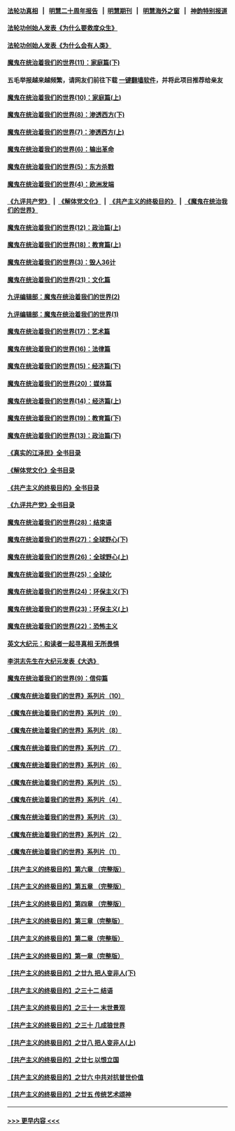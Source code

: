 #### [法轮功真相](https://github.com/gfw-breaker/truth/blob/master/README.md?t=0) &nbsp;&nbsp;|&nbsp;&nbsp; [明慧二十周年报告](https://github.com/gfw-breaker/mh-reports/blob/master/README.md?t=0) &nbsp;&nbsp;|&nbsp;&nbsp;[明慧期刊](https://github.com/gfw-breaker/mh-qikan) &nbsp;&nbsp;|&nbsp;&nbsp; [明慧海外之窗](https://github.com/gfw-breaker/mh-news/blob/master/README.md?t=0) &nbsp;&nbsp;|&nbsp;&nbsp; [神韵特别报道](https://github.com/gfw-breaker/mh-news/blob/master/shenyun.md?t=0)
#### [法轮功创始人发表《为什么要救度众生》](../pages/nsc422/n13975246.md?t=06071543) 
#### [法轮功创始人发表《为什么会有人类》](../pages/nsc422/n13912117.md?t=06071543) 
#### [魔鬼在统治着我们的世界(11)：家庭篇(下)](../pages/nsc422/n10440961.md?t=06071543) 
#### 五毛举报越来越频繁，请网友们前往下载 [一键翻墙软件](https://github.com/gfw-breaker/ssr-accounts)，并将此项目推荐给亲友
#### [魔鬼在统治着我们的世界(10)：家庭篇(上)](../pages/nsc422/n10435448.md?t=06071543) 
#### [魔鬼在统治着我们的世界(8)：渗透西方(下)](../pages/nsc422/n10429603.md?t=06071543) 
#### [魔鬼在统治着我们的世界(7)：渗透西方(上)](../pages/nsc422/n10426013.md?t=06071543) 
#### [魔鬼在统治着我们的世界(6)：输出革命](../pages/nsc422/n10421536.md?t=06071543) 
#### [魔鬼在统治着我们的世界(5)：东方杀戮](../pages/nsc422/n10417707.md?t=06071543) 
#### [魔鬼在统治着我们的世界(4)：欧洲发端](../pages/nsc422/n10414890.md?t=06071543) 
#### [《九评共产党》](https://github.com/begood0513/9ping.md/blob/master/README.md) &nbsp;|&nbsp; [《解体党文化》](../../../../jtdwh.md/blob/master/README.md)  &nbsp;|&nbsp; [《共产主义的终极目的》](../../../../gczydzjmd.md/blob/master/README.md) &nbsp;|&nbsp; [《魔鬼在统治我们的世界》](../../../../mgztzwmdsj.md/blob/master/README.md) 
#### [魔鬼在统治着我们的世界(12)：政治篇(上)](../pages/nsc422/n10444576.md?t=06071543) 
#### [魔鬼在统治着我们的世界(18)：教育篇(上)](../pages/nsc422/n10526970.md?t=06071543) 
#### [魔鬼在统治着我们的世界(3)：毁人36计](../pages/nsc422/n10411583.md?t=06071543) 
#### [魔鬼在统治着我们的世界(21)：文化篇](../pages/nsc422/n10597706.md?t=06071543) 
#### [九评编辑部：魔鬼在统治着我们的世界(2)](../pages/nsc422/n10410036.md?t=06071543) 
#### [九评编辑部：魔鬼在统治着我们的世界(1)](../pages/nsc422/n10406825.md?t=06071543) 
#### [魔鬼在统治着我们的世界(17)：艺术篇](../pages/nsc422/n10499093.md?t=06071543) 
#### [魔鬼在统治着我们的世界(16)：法律篇](../pages/nsc422/n10485969.md?t=06071543) 
#### [魔鬼在统治着我们的世界(15)：经济篇(下)](../pages/nsc422/n10469975.md?t=06071543) 
#### [魔鬼在统治着我们的世界(20)：媒体篇](../pages/nsc422/n10586579.md?t=06071543) 
#### [魔鬼在统治着我们的世界(14)：经济篇(上)](../pages/nsc422/n10457370.md?t=06071543) 
#### [魔鬼在统治着我们的世界(19)：教育篇(下)](../pages/nsc422/n10564808.md?t=06071543) 
#### [魔鬼在统治着我们的世界(13)：政治篇(下)](../pages/nsc422/n10448270.md?t=06071543) 
#### [《真实的江泽民》全书目录](../pages/nsc422/n13721399.md?t=06071543) 
#### [《解体党文化》全书目录](../pages/nsc422/n13721157.md?t=06071543) 
#### [《共产主义的终极目的》全书目录](../pages/nsc422/n13721048.md?t=06071543) 
#### [《九评共产党》全书目录](../pages/nsc422/n13708085.md?t=06071543) 
#### [魔鬼在统治着我们的世界(28)：结束语](../pages/nsc422/n10936246.md?t=06071543) 
#### [魔鬼在统治着我们的世界(27)：全球野心(下)](../pages/nsc422/n10928319.md?t=06071543) 
#### [魔鬼在统治着我们的世界(26)：全球野心(上)](../pages/nsc422/n10900318.md?t=06071543) 
#### [魔鬼在统治着我们的世界(25)：全球化](../pages/nsc422/n10788205.md?t=06071543) 
#### [魔鬼在统治着我们的世界(24)：环保主义(下)](../pages/nsc422/n10695307.md?t=06071543) 
#### [魔鬼在统治着我们的世界(23)：环保主义(上)](../pages/nsc422/n10688613.md?t=06071543) 
#### [魔鬼在统治着我们的世界(22)：恐怖主义](../pages/nsc422/n10614727.md?t=06071543) 
#### [英文大纪元：和读者一起寻真相 无所畏惧](../pages/nsc422/n12542027.md?t=06071543) 
#### [李洪志先生在大纪元发表《大选》](../pages/nsc422/n12534746.md?t=06071543) 
#### [魔鬼在统治着我们的世界(9)：信仰篇](../pages/nsc422/n10432159.md?t=06071543) 
#### [《魔鬼在统治着我们的世界》系列片（10）](../pages/nsc422/n12292670.md?t=06071543) 
#### [《魔鬼在统治着我们的世界》系列片（9）](../pages/nsc422/n12290859.md?t=06071543) 
#### [《魔鬼在统治着我们的世界》系列片（8）](../pages/nsc422/n12287445.md?t=06071543) 
#### [《魔鬼在统治着我们的世界》系列片（7）](../pages/nsc422/n12283425.md?t=06071543) 
#### [《魔鬼在统治着我们的世界》系列片（6）](../pages/nsc422/n12282314.md?t=06071543) 
#### [《魔鬼在统治着我们的世界》系列片（5）](../pages/nsc422/n12281419.md?t=06071543) 
#### [《魔鬼在统治着我们的世界》系列片（4）](../pages/nsc422/n12274024.md?t=06071543) 
#### [《魔鬼在统治着我们的世界》系列片（3）](../pages/nsc422/n12271322.md?t=06071543) 
#### [《魔鬼在统治着我们的世界》系列片（2）](../pages/nsc422/n12269049.md?t=06071543) 
#### [《魔鬼在统治着我们的世界》系列片（1）](../pages/nsc422/n12267575.md?t=06071543) 
#### [【共产主义的终极目的】第六章 （完整版）](../pages/nsc422/n11428913.md?t=06071543) 
#### [【共产主义的终极目的】第五章 （完整版）](../pages/nsc422/n11428912.md?t=06071543) 
#### [【共产主义的终极目的】第四章 （完整版）](../pages/nsc422/n11428907.md?t=06071543) 
#### [【共产主义的终极目的】第三章（完整版）](../pages/nsc422/n11428848.md?t=06071543) 
#### [【共产主义的终极目的】第二章（完整版）](../pages/nsc422/n11428831.md?t=06071543) 
#### [【共产主义的终极目的】第一章（完整版）](../pages/nsc422/n11417651.md?t=06071543) 
#### [【共产主义的终极目的】之廿九 把人变非人(下)](../pages/nsc422/n11344140.md?t=06071543) 
#### [【共产主义的终极目的】之三十二 结语](../pages/nsc422/n11360535.md?t=06071543) 
#### [【共产主义的终极目的】之三十一 末世景观](../pages/nsc422/n11351129.md?t=06071543) 
#### [【共产主义的终极目的】之三十 几成狼世界](../pages/nsc422/n11348280.md?t=06071543) 
#### [【共产主义的终极目的】之廿八 把人变非人(上)](../pages/nsc422/n11340492.md?t=06071543) 
#### [【共产主义的终极目的】之廿七 以恨立国](../pages/nsc422/n11336944.md?t=06071543) 
#### [【共产主义的终极目的】之廿六 中共对抗普世价值](../pages/nsc422/n11324785.md?t=06071543) 
#### [【共产主义的终极目的】之廿五 传统艺术颂神](../pages/nsc422/n11296396.md?t=06071543) 

----
#### [ >>> 更早内容 <<< ](../indexes/nsc422-earlier.md)
